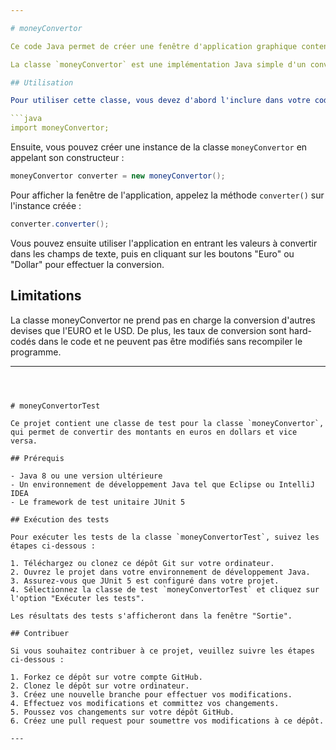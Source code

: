 ```yaml
---

# moneyConvertor

Ce code Java permet de créer une fenêtre d'application graphique contenant des champs de texte et des boutons pour convertir des euros en dollars et vice versa. Lorsque l'utilisateur entre une valeur dans l'un des champs de texte et clique sur l'un des boutons de conversion, le montant converti est affiché dans l'autre champ de texte. Le code utilise la classe JFrame pour créer la fenêtre, les classes JLabel, JTextField et JButton pour créer les étiquettes, les champs de texte et les boutons, respectivement, et la classe Dimension pour définir la taille de certains de ces éléments.

La classe `moneyConvertor` est une implémentation Java simple d'un convertisseur de devise. Elle permet de convertir des euros européens (EURO) en dollars américains (USD) et vice versa.

## Utilisation

Pour utiliser cette classe, vous devez d'abord l'inclure dans votre code Java en utilisant l'instruction `import` suivante :

```java
import moneyConvertor;
```

Ensuite, vous pouvez créer une instance de la classe `moneyConvertor` en appelant son constructeur :

```java
moneyConvertor converter = new moneyConvertor();
```

Pour afficher la fenêtre de l'application, appelez la méthode `converter()` sur l'instance créée :

```java
converter.converter();
```

Vous pouvez ensuite utiliser l'application en entrant les valeurs à convertir dans les champs de texte, puis en cliquant sur les boutons "Euro" ou "Dollar" pour effectuer la conversion.

## Limitations

La classe moneyConvertor ne prend pas en charge la conversion d'autres devises que l'EURO et le USD. De plus, les taux de conversion sont hard-codés dans le code et ne peuvent pas être modifiés sans recompiler le programme.


---
```



# moneyConvertorTest

Ce projet contient une classe de test pour la classe `moneyConvertor`, qui permet de convertir des montants en euros en dollars et vice versa.

## Prérequis

- Java 8 ou une version ultérieure
- Un environnement de développement Java tel que Eclipse ou IntelliJ IDEA
- Le framework de test unitaire JUnit 5

## Exécution des tests

Pour exécuter les tests de la classe `moneyConvertorTest`, suivez les étapes ci-dessous :

1. Téléchargez ou clonez ce dépôt Git sur votre ordinateur.
2. Ouvrez le projet dans votre environnement de développement Java.
3. Assurez-vous que JUnit 5 est configuré dans votre projet.
4. Sélectionnez la classe de test `moneyConvertorTest` et cliquez sur l'option "Exécuter les tests".

Les résultats des tests s'afficheront dans la fenêtre "Sortie".

## Contribuer

Si vous souhaitez contribuer à ce projet, veuillez suivre les étapes ci-dessous :

1. Forkez ce dépôt sur votre compte GitHub.
2. Clonez le dépôt sur votre ordinateur.
3. Créez une nouvelle branche pour effectuer vos modifications.
4. Effectuez vos modifications et committez vos changements.
5. Poussez vos changements sur votre dépôt GitHub.
6. Créez une pull request pour soumettre vos modifications à ce dépôt.

---
